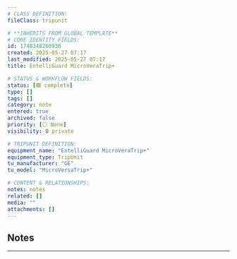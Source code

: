 ```yaml
---
# CLASS DEFINITION:
fileClass: tripunit

# **INHERITS FROM GLOBAL TEMPLATE**
# CORE IDENTITY FIELDS:
id: 1748348260930
created: 2025-05-27 07:17
last_modified: 2025-05-27 07:17
title: EntelliGuard MicroVeraTrip+

# STATUS & WORKFLOW FIELDS:
status: [🟩 complete]
type: []
tags: []
category: note
entered: true
archived: false
priority: [⚪ None]
visibility: 🔒 private

# TRIPUNIT DEFINITION:
equipment_name: "EntelliGuard MicroVeraTrip+"
equipment_type: TripUnit
tu_manufacturer: "GE"
tu_model: "MicroVersaTrip+"

# CONTENT & RELATIONSHIPS:
notes: notes
related: []
media: ""
attachments: []
---
```


## Notes
---


